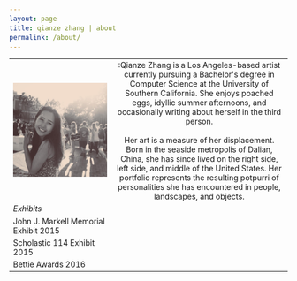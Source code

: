 ```yaml
---
layout: page
title: qianze zhang | about
permalink: /about/
---
```

| | |
| ------------- |:-------------:|
|![alt text](https://raw.githubusercontent.com/qianze/qianze.github.io/master/images/qianze.me.jpg "Photo by Taylor Willis")| :Qianze Zhang is a Los Angeles-based artist currently pursuing a Bachelor's degree in Computer Science at the University of Southern California. She enjoys poached eggs, idyllic summer afternoons, and occasionally writing about herself in the third person.<br><br>Her art is a measure of her displacement. Born in the seaside metropolis of Dalian, China, she has since lived on the right side, left side, and middle of the United States. Her portfolio represents the resulting potpurri of personalities she has encountered in people, landscapes, and objects.| 
|*Exhibits*|
|John J. Markell Memorial Exhibit 2015|
|Scholastic 114 Exhibit 2015|
|Bettie Awards 2016|
